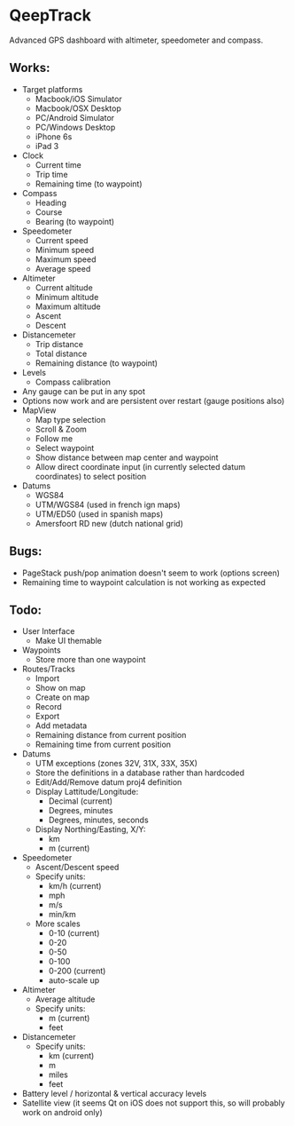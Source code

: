 # QeepTrack
Advanced GPS dashboard with altimeter, speedometer and compass.

## Works: ##
 * Target platforms
   * Macbook/iOS Simulator
   * Macbook/OSX Desktop
   * PC/Android Simulator
   * PC/Windows Desktop
   * iPhone 6s
   * iPad 3
 * Clock
   * Current time
   * Trip time
   * Remaining time (to waypoint)
 * Compass
   * Heading
   * Course
   * Bearing (to waypoint)
 * Speedometer
   * Current speed
   * Minimum speed
   * Maximum speed
   * Average speed
 * Altimeter
   * Current altitude
   * Minimum altitude
   * Maximum altitude
   * Ascent
   * Descent
 * Distancemeter
   * Trip distance
   * Total distance
   * Remaining distance (to waypoint)
 * Levels
   * Compass calibration 
 * Any gauge can be put in any spot
 * Options now work and are persistent over restart (gauge positions also)
 * MapView
   * Map type selection
   * Scroll & Zoom
   * Follow me
   * Select waypoint
   * Show distance between map center and waypoint
   * Allow direct coordinate input (in currently selected datum coordinates) to select position
 * Datums
   * WGS84
   * UTM/WGS84 (used in french ign maps)
   * UTM/ED50 (used in spanish maps)
   * Amersfoort RD new (dutch national grid)

## Bugs: ##
 * PageStack push/pop animation doesn't seem to work (options screen)
 * Remaining time to waypoint calculation is not working as expected

## Todo: ##
 * User Interface
   * Make UI themable
 * Waypoints
   * Store more than one waypoint
 * Routes/Tracks
   * Import
   * Show on map
   * Create on map
   * Record
   * Export
   * Add metadata
   * Remaining distance from current position
   * Remaining time from current position
 * Datums
   * UTM exceptions (zones 32V, 31X, 33X, 35X)
   * Store the definitions in a database rather than hardcoded
   * Edit/Add/Remove datum proj4 definition
   * Display Lattitude/Longitude:
     * Decimal (current)
     * Degrees, minutes
     * Degrees, minutes, seconds
   * Display Northing/Easting, X/Y:
     * km
     * m (current)
 * Speedometer
   * Ascent/Descent speed
   * Specify units:
     * km/h (current)
     * mph
     * m/s
     * min/km
   * More scales
     * 0-10 (current)
     * 0-20
     * 0-50
     * 0-100
     * 0-200 (current)
     * auto-scale up
 * Altimeter
   * Average altitude
   * Specify units:
     * m (current)
     * feet
 * Distancemeter
   * Specify units:
     * km (current)
     * m
     * miles
     * feet
 * Battery level / horizontal & vertical accuracy levels
 * Satellite view (it seems Qt on iOS does not support this, so will probably work on android only)
